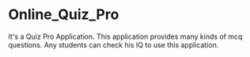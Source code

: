 # Online_Quiz_Pro
It's a Quiz Pro Application. This application provides many kinds of mcq questions. Any students can check his IQ  to use this application. 
